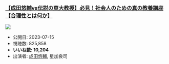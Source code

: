 ### [【成田悠輔vs伝説の東大教授】必見！社会人のための真の教養講座【合理性とは何か】](https://www.youtube.com/watch?v=FkgD4qSDd1Q)
[![](https://img.youtube.com/vi/FkgD4qSDd1Q/sddefault.jpg)](https://www.youtube.com/watch?v=FkgD4qSDd1Q)
-   公開日: 2023-07-15
-   視聴数: 825,858
-   **いいね数: 10,204**
-   出演者: [成田悠輔](/rehacq_fan/people/成田悠輔 "wikilink"), 星加良司
